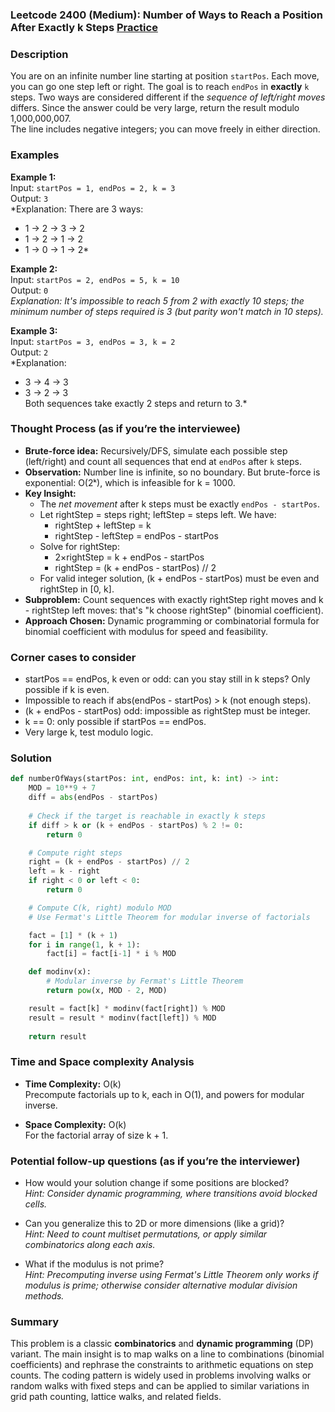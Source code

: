 ### Leetcode 2400 (Medium): Number of Ways to Reach a Position After Exactly k Steps [Practice](https://leetcode.com/problems/number-of-ways-to-reach-a-position-after-exactly-k-steps)

### Description  
You are on an infinite number line starting at position `startPos`. Each move, you can go one step left or right. The goal is to reach `endPos` in **exactly** `k` steps. Two ways are considered different if the *sequence of left/right moves* differs. Since the answer could be very large, return the result modulo 1,000,000,007.  
The line includes negative integers; you can move freely in either direction.

### Examples  

**Example 1:**  
Input: `startPos = 1, endPos = 2, k = 3`  
Output: `3`  
*Explanation: There are 3 ways:  
- 1 → 2 → 3 → 2  
- 1 → 2 → 1 → 2  
- 1 → 0 → 1 → 2*

**Example 2:**  
Input: `startPos = 2, endPos = 5, k = 10`  
Output: `0`  
*Explanation: It's impossible to reach 5 from 2 with exactly 10 steps; the minimum number of steps required is 3 (but parity won't match in 10 steps).*

**Example 3:**  
Input: `startPos = 3, endPos = 3, k = 2`  
Output: `2`  
*Explanation:  
- 3 → 4 → 3  
- 3 → 2 → 3  
Both sequences take exactly 2 steps and return to 3.*

### Thought Process (as if you’re the interviewee)  
- **Brute-force idea:** Recursively/DFS, simulate each possible step (left/right) and count all sequences that end at `endPos` after `k` steps.
- **Observation:** Number line is infinite, so no boundary. But brute-force is exponential: O(2ᵏ), which is infeasible for k = 1000.
- **Key Insight:**  
  - The *net movement* after k steps must be exactly `endPos - startPos`.  
  - Let rightStep = steps right; leftStep = steps left. We have:
    - rightStep + leftStep = k
    - rightStep - leftStep = endPos - startPos
  - Solve for rightStep:
    - 2×rightStep = k + endPos - startPos  
    - rightStep = (k + endPos - startPos) // 2
  - For valid integer solution, (k + endPos - startPos) must be even and rightStep in [0, k].
- **Subproblem:** Count sequences with exactly rightStep right moves and k - rightStep left moves: that's "k choose rightStep" (binomial coefficient).
- **Approach Chosen:** Dynamic programming or combinatorial formula for binomial coefficient with modulus for speed and feasibility.

### Corner cases to consider  
- startPos == endPos, k even or odd: can you stay still in k steps? Only possible if k is even.
- Impossible to reach if abs(endPos - startPos) > k (not enough steps).
- (k + endPos - startPos) odd: impossible as rightStep must be integer.
- k == 0: only possible if startPos == endPos.
- Very large k, test modulo logic.

### Solution

```python
def numberOfWays(startPos: int, endPos: int, k: int) -> int:
    MOD = 10**9 + 7
    diff = abs(endPos - startPos)
    
    # Check if the target is reachable in exactly k steps
    if diff > k or (k + endPos - startPos) % 2 != 0:
        return 0

    # Compute right steps
    right = (k + endPos - startPos) // 2
    left = k - right
    if right < 0 or left < 0:
        return 0

    # Compute C(k, right) modulo MOD
    # Use Fermat's Little Theorem for modular inverse of factorials

    fact = [1] * (k + 1)
    for i in range(1, k + 1):
        fact[i] = fact[i-1] * i % MOD

    def modinv(x):
        # Modular inverse by Fermat's Little Theorem
        return pow(x, MOD - 2, MOD)

    result = fact[k] * modinv(fact[right]) % MOD
    result = result * modinv(fact[left]) % MOD
    
    return result
```

### Time and Space complexity Analysis  

- **Time Complexity:** O(k)  
  Precompute factorials up to k, each in O(1), and powers for modular inverse.

- **Space Complexity:** O(k)  
  For the factorial array of size k + 1.

### Potential follow-up questions (as if you’re the interviewer)  

- How would your solution change if some positions are blocked?  
  *Hint: Consider dynamic programming, where transitions avoid blocked cells.*

- Can you generalize this to 2D or more dimensions (like a grid)?  
  *Hint: Need to count multiset permutations, or apply similar combinatorics along each axis.*

- What if the modulus is not prime?  
  *Hint: Precomputing inverse using Fermat's Little Theorem only works if modulus is prime; otherwise consider alternative modular division methods.*

### Summary
This problem is a classic **combinatorics** and **dynamic programming** (DP) variant. The main insight is to map walks on a line to combinations (binomial coefficients) and rephrase the constraints to arithmetic equations on step counts. The coding pattern is widely used in problems involving walks or random walks with fixed steps and can be applied to similar variations in grid path counting, lattice walks, and related fields.